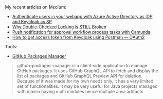 My recent articles on Medium:

- [Authenticate users in your webapp with Azure Active Directory as IDP and Keycloak as SP](https://paulbares.medium.com/authenticate-users-in-your-webapp-with-azure-active-directory-as-idp-and-keycloak-as-sp-c4d06602ece3)
- [Why Double-Checked Locking is STILL Broken](https://medium.com/@bares.paul/why-double-checked-locking-is-still-broken-a70f0726c92d?source=friends_link&sk=c7413f7aea9eee07a47aec42a2ee3255)
- [Push notification for approval workflow process tasks with Camunda](https://medium.com/@bares.paul/push-notification-for-approval-workflow-process-tasks-with-camunda-f796ce15f541?source=friends_link&sk=baec46abdaec084e917d086a46021c11)
- [How to get access token from Keycloak using Postman — OAuth2](https://paulbares.medium.com/quick-tip-oauth2-with-keycloak-and-postman-cc7211b693a5)

Tools:
- [GitHub Packages Manager](https://paulbares.github.io/github-packages-manager/) 

> github-packages-manager is a client-side application to manage GitHub packages. It uses GitHub GraphQL API to fetch and display the list of packages and GitHub GraphQL Preview API for deletion. Because of it was made for my own needs only, it has a very limited set of functionalities.
> It may be very useful for Java projects managed with maven having multi modules hence multiple Java artifacts.
